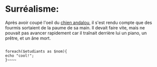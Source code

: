 # Surréalisme:


Après avoir coupé l'oeil du [chien andalou](https://www.youtube.com/watch?v=054OIVlmjUM), 
il s'est rendu compte que des fourmis sortaient de la paume de sa main. 
Il devait faire vite, mais ne pouvait pas avancer rapidement car il traînait derrière lui un piano, un prêtre, et un âne mort.

~~~~$etudiants = ["salvatore", "estelle", "ludovic"];

foreach($etudiants as $nom){
echo "cool!";
}~~~~
